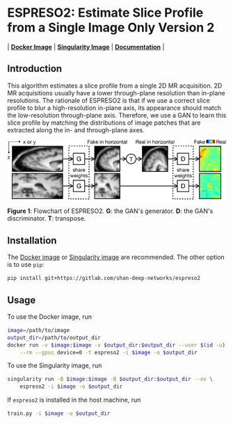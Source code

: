 # ESPRESO2: Estimate Slice Profile from a Single Image Only Version 2

| **[Docker Image][docker-image]** | **[Singularity Image][singularity-image]** | **[Documentation][docs]** |


## Introduction

This algorithm estimates a slice profile from a single 2D MR acquisition. 2D MR acquisitions usually have a lower through-plane resolution than in-plane resolutions. The rationale of ESPRESO2 is that if we use a correct slice profile to blur a high-resolution in-plane axis, its appearance should match the low-resolution through-plane axis. Therefore, we use a GAN to learn this slice profile by matching the distributions of image patches that are extracted along the in- and through-plane axes.

<img src="docs/source/_static/images/flowchart.svg" width="600"/>

<b>Figure 1</b>: Flowchart of ESPRESO2. <b>G</b>: the GAN's generator. <b>D</b>: the GAN's discriminator. <b>T</b>: transpose.

[docker-image]: link1
[singularity-image]: link2

## Installation

The [Docker image][docker-image] or [Singularity image][singularity-image] are recommended. The other option is to use `pip`:

```bash
pip install git+https://gitlab.com/shan-deep-networks/espreso2
```

## Usage

To use the Docker image, run

```bash
image=/path/to/image
output_dir=/path/to/output_dir
docker run -v $image:$image -v $output_dir:$output_dir --user $(id -u):$(id -g) \
    --rm --gpus device=0 -t espreso2 -i $image -o $output_dir
```

To use the Singularity image, run
```bash
singularity run -B $image:$image -B $output_dir:$output_dir --nv \
    espreso2 -i $image -o $output_dir
```

If `espreso2` is installed in the host machine, run

```bash
train.py -i $image -o $output_dir
```

[docker-image]: link1
[singularity-image]: link2
[docs]: link3
